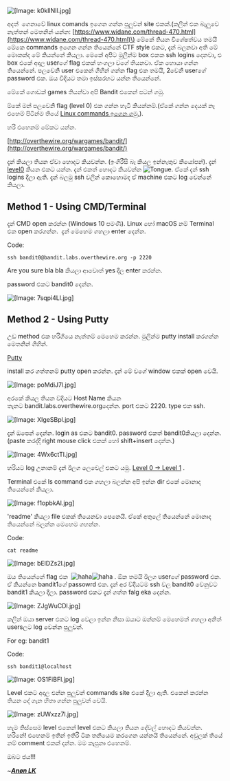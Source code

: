 ![](https://i.imgur.com/k0klINIl.jpg "\[Image: k0klINIl.jpg\]")

 අදත්  ගෙනාවේ linux comands ඉගෙන ගන්න පුලුවන් site එකක්.\(කලින් එක බැලුවෙ නැත්තන් මෙතනින් යන්න: [https://www.widane.com/thread-470.html](https://www.widane.com/thread-470.html)\) මේකේ තියන විශේෂත්වය තමයි මේකෙ commands ඉගෙන ගන්න තියෙන්නේ CTF style එකට, දැන් බලනවා අති මේ මොකක්ද මේ කියන්නේ කියලා. මෙකේ අපිට මුලින්ම box එකක ssh logins දෙනවා, එ box එකේ අදාල userගේ flag එකක් හංගලා වගේ තියනවා. ඒක හොයා ගන්න තියෙන්නේ. පලවෙනි user එකෙන් ගිහින් ගන්න flag එක තමයි, 2වෙනි userගේ password එක. ඔය විදියට තමා ඉස්සරහට යන්න තියෙන්නේ.

 මේකේ ගොඩක් games තියන්වා අපි Bandit එකෙන් පටන් ගමු.

 ම්කේ මන් පලවෙනි flag \(level 0\) එක ගන්න හැටි කියන්නම්.\(ඒකේ ගන්න දෙයක් නෑ එහෙම් පිටින්ම තියේ [Linux commands ඉගෙන ගමු.](linux-commands.md)\).

 හරි එහෙනම් මේකට යන්න.

[http://overthewire.org/wargames/bandit/](http://overthewire.org/wargames/bandit/)

 දැන් කියලා තියන ඒවා හොදට කියවන්න. \(ඉංගිරීසි බෑ කියල ඉන්නැතුව කීයෝපන්\). දැන් [level0](http://overthewire.org/wargames/bandit/bandit0.html) කියන එකට යන්න. දැන් එකත් හොදට කියවන්න ![](https://www.widane.com/images/smilies/tongue.png "Tongue"). ඒකේ දැන් ssh logins දීලා ඇති. දැන් බලමු ssh වලින් කොහොමද ඒ machine එකට log වෙන්නේ කියලා.

## Method 1 - Using CMD/Terminal

 දැන් CMD open කරන්න \(Windows 10 පමණි\). Linux හෝ macOS නම් Terminal එක open කරගන්න.  දැන් මෙහෙම ගහලා enter දෙන්න.

Code:

`ssh bandit0@bandit.labs.overthewire.org -p 2220`

 Are you sure bla bla කියලා ආවොත් yes දීල enter කරන්න.

 password එකට bandit0 දෙන්න. 

![](https://i.imgur.com/7sqpi4Ll.jpg "\[Image: 7sqpi4Ll.jpg\]")

## Method 2 - Using Putty

 උඩ method එක හරිගියෙ නැත්තම් මෙහෙම කරන්න. මුලින්ම putty install කරගන්න මෙතනින් ගිහින්.

[Putty](https://www.chiark.greenend.org.uk/~sgtatham/putty/latest.html)

 install කර ගත්තනම් putty open කරන්න. දැන් මේ වගේ window එකක් open වෙයි.

![](https://i.imgur.com/poMdiJ7l.jpg "\[Image: poMdiJ7l.jpg\]")

 අරකේ කියල තියන ව්දියට Host Name කියන තැනට bandit.labs.overthewire.orgදෙන්න. port එකට 2220. type එක ssh. 

![](https://i.imgur.com/XIgeSBpl.jpg "\[Image: XIgeSBpl.jpg\]")

 දැන් ඔපෙන් දෙන්න. login as එකට bandit0. password එකත් bandit0කියලා දෙන්න.\(paste කරද්දි right mouse click එකක් හෝ shift+insert දෙන්න.\)

![](https://i.imgur.com/4Wx6ctTl.jpg "\[Image: 4Wx6ctTl.jpg\]")

 හරියට log උනානම් දැන් ඊලග ලෙවෙල් එකට යමු. [Level 0 → Level 1](http://overthewire.org/wargames/bandit/bandit1.html) .

 Terminal එකේ ls command එක ගහලා බලන්න අපි ඉන්න dir එකේ මොනාද තියෙන්නේ කියලා.

![](https://i.imgur.com/f1opbkAl.jpg "\[Image: f1opbkAl.jpg\]")

 'readme' කියලා file එකක් තියෙනවා පෙනෙයි. ඒකේ අතුලේ තියෙන්නේ මොනාද තියෙන්නේ බලන්න මෙහෙම ගහන්න.

Code:

`cat readme`

![](https://i.imgur.com/bElDZs2l.jpg "\[Image: bElDZs2l.jpg\]")

 ඔය තියෙන්නේ flag එක  ![](https://www.widane.com/images/smilies/haha.png "haha")![](https://www.widane.com/images/smilies/haha.png "haha") . ඕක තමයි ඊලග userගේ password එක. ඒ කියන්නෙ bandit1ගේ passowrd එක. දැන් අර ව්දියටම ssh වල bandit0 වෙනුවට bandit1 කියලා දීලා. password එකට දැන් ගත්ත falg eka දෙන්න.

![](https://i.imgur.com/ZJgWuCDl.jpg "\[Image: ZJgWuCDl.jpg\]")

 කලින් ඔයා server එකට log වෙලා ඉන්න නිසා ඔයාට ඔන්නම් මෙහෙමත් ගහලා අනිත් usersලට log වෙන්න පුලුවන්.

 For eg: bandit1

Code:

`ssh bandit1@localhost`

![](https://i.imgur.com/OS1FiBFl.jpg "\[Image: OS1FiBFl.jpg\]")

 Level එකට අදාල එන්න පුලුවන් commands site එකේ දීලා ඇති. එකෙන් කරන්න තියන දේ ගැන හිතා ගන්න පුලුවන් වෙයි.

![](https://i.imgur.com/zUWxzz7l.jpg "\[Image: zUWxzz7l.jpg\]")

 හැම තිස්සෙම level එකෙන් level එකට කියලා තියන දේවල් හොදට කියවන්න. හරිනේ! එහෙනම් ඉතින් ඉතිරි ටික තනියෙම කරගෙන යන්නයි තියෙන්නේ. අවුලක් තියේ නම් comment එකක් දන්න. මම කැපුනා එහෙනම්.

 ඔබට ජය!!!



~[_**Anøn LK**_](https://www.widane.com/user-3.html)

